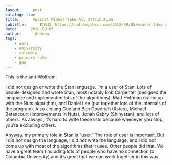 ```yaml
---
layout:     post
catalog: true
title:      Against Winner-Take-All Attribution
subtitle:      转载自：https://andrewgelman.com/2018/09/05/winner-take-attribution/
date:      2018-09-05
author:      Andrew
tags:
    - anti
    - university
    - columbia
    - primary role
    - guo
---
```





This is the anti-Wolfram.

I did not design or write the Stan language. I’m a user of Stan. Lots of people designed and wrote Stan, most notably Bob Carpenter (designed the language and implemented lots of the algorithms), Matt Hoffman (came up with the Nuts algorithm), and Daniel Lee (put together lots of the internals of the program). Also Jiqiang Guo and Ben Goodrich (Rstan), Michael Betancourt (improvements in Nuts), Jonah Gabry (Shinystan), and lots of others. As always, it’s hard to write these lists because whenever you stop, you’re excluding others.

Anyway, my primary role in Stan is “user.” The role of user is important. But I did not design the language, I did not write the language, and I did not come up with most of the algorithms that it uses. Other people did that. We have a great team (including lots of people who have no connection to Columbia University) and it’s great that we can work together in this way.



